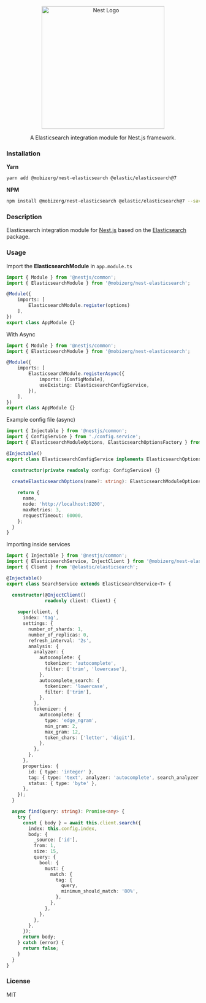 <p align="center">
  <a href="http://nestjs.com/" target="blank">
    <img src="https://nestjs.com/img/logo_text.svg" width="320" alt="Nest Logo" />
  </a>
</p>

<p align="center">
  A Elasticsearch integration module for Nest.js framework.
</p>

### Installation

**Yarn**
```bash
yarn add @mobizerg/nest-elasticsearch @elastic/elasticsearch@7
```

**NPM**
```bash
npm install @mobizerg/nest-elasticsearch @elastic/elasticsearch@7 --save
```

### Description
Elasticsearch integration module for [Nest.js](https://github.com/nestjs/nest) based on the [Elasticsearch](https://github.com/elastic/elasticsearch-js) package.

### Usage

Import the **ElasticsearchModule** in `app.module.ts`

```typescript
import { Module } from '@nestjs/common';
import { ElasticsearchModule } from '@mobizerg/nest-elasticsearch';

@Module({
    imports: [
        ElasticsearchModule.register(options)
    ],
})
export class AppModule {}
```
With Async
```typescript
import { Module } from '@nestjs/common';
import { ElasticsearchModule } from '@mobizerg/nest-elasticsearch';

@Module({
    imports: [
        ElasticsearchModule.registerAsync({
            imports: [ConfigModule],
            useExisting: ElasticsearchConfigService,
        }),
    ],
})
export class AppModule {}
```

Example config file (async)
```typescript
import { Injectable } from '@nestjs/common';
import { ConfigService } from './config.service';
import { ElasticsearchModuleOptions, ElasticsearchOptionsFactory } from '@mobizerg/nest-elasticsearch';

@Injectable()
export class ElasticsearchConfigService implements ElasticsearchOptionsFactory {

  constructor(private readonly config: ConfigService) {}

  createElasticsearchOptions(name?: string): ElasticsearchModuleOptions {
      
    return {
      name,
      node: 'http://localhost:9200',
      maxRetries: 3,
      requestTimeout: 60000,
    };
  }
}
```

Importing inside services
```typescript
import { Injectable } from '@nestjs/common';
import { ElasticsearchService, InjectClient } from '@mobizerg/nest-elasticsearch';
import { Client } from '@elastic/elasticsearch';

@Injectable()
export class SearchService extends ElasticsearchService<T> {

  constructor(@InjectClient()
              readonly client: Client) {
    
    super(client, {
      index: 'tag',
      settings: {
        number_of_shards: 1,
        number_of_replicas: 0,
        refresh_interval: '2s',
        analysis: {
          analyzer: {
            autocomplete: {
              tokenizer: 'autocomplete',
              filter: ['trim', 'lowercase'],
            },
            autocomplete_search: {
              tokenizer: 'lowercase',
              filter: ['trim'],
            },
          },
          tokenizer: {
            autocomplete: {
              type: 'edge_ngram',
              min_gram: 2,
              max_gram: 12,
              token_chars: ['letter', 'digit'],
            },
          },
        },
      },
      properties: {
        id: { type: 'integer' },
        tag: { type: 'text', analyzer: 'autocomplete', search_analyzer: 'autocomplete_search' },
        status: { type: 'byte' },
      },
    });
  }

  async find(query: string): Promise<any> {
    try {
      const { body } = await this.client.search({
        index: this.config.index,
        body: {
          _source: ['id'],
          from: 1,
          size: 15,
          query: {
            bool: {
              must: {
                match: {
                  tag: {
                    query,
                    minimum_should_match: '80%',
                  },
                },
              },
            },
          },
        },
      });
      return body;
    } catch (error) {
      return false;
    }
  }
}
```

### License

MIT
